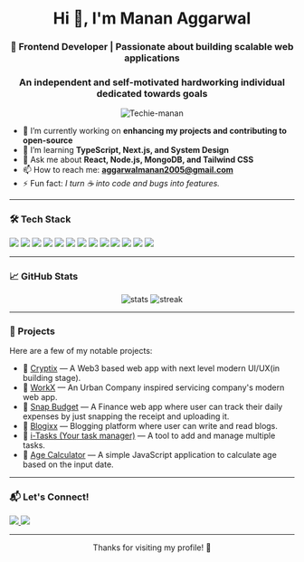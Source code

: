 <h1 align="center">Hi 👋, I'm Manan Aggarwal</h1>
<h3 align="center">🚀 Frontend Developer | Passionate about building scalable web applications</h3>
<h3 align="center"> An independent and self-motivated hardworking individual dedicated towards goals </h3>

<p align="center">
  <img src="https://komarev.com/ghpvc/?username=Techie-manan&label=Profile%20views&color=0e75b6&style=flat" alt="Techie-manan" />
</p>

- 🔭 I’m currently working on **enhancing my projects and contributing to open-source**
- 🌱 I’m learning **TypeScript, Next.js, and System Design**
- 💬 Ask me about **React, Node.js, MongoDB, and Tailwind CSS**
- 📫 How to reach me: **aggarwalmanan2005@gmail.com**
- ⚡ Fun fact: *I turn ☕ into code and bugs into features.*

---

### 🛠️ Tech Stack
<p align="left">
  <img src="https://img.shields.io/badge/HTML5-e34c26?style=for-the-badge&logo=html5&logoColor=white" />
  <img src="https://img.shields.io/badge/CSS3-264de4?style=for-the-badge&logo=css3&logoColor=white" />
  <img src="https://img.shields.io/badge/JavaScript-F7DF1E?style=for-the-badge&logo=javascript&logoColor=black" />
  <img src="https://img.shields.io/badge/React-61DAFB?style=for-the-badge&logo=react&logoColor=black" />
  <img src="https://img.shields.io/badge/Redux-764abc?style=for-the-badge&logo=redux&logoColor=white" />
  <img src="https://img.shields.io/badge/TailwindCSS-38b2ac?style=for-the-badge&logo=tailwind-css&logoColor=white" />
  <img src="https://img.shields.io/badge/Node.js-339933?style=for-the-badge&logo=nodedotjs&logoColor=white" />
  <img src="https://img.shields.io/badge/MongoDB-4ea94b?style=for-the-badge&logo=mongodb&logoColor=white" />
  <img src="https://img.shields.io/badge/Mongoose-880000?style=for-the-badge&logo=mongoose&logoColor=white" />
  <img src="https://img.shields.io/badge/Git-F05032?style=for-the-badge&logo=git&logoColor=white" />
  <img src="https://img.shields.io/badge/GitHub-181717?style=for-the-badge&logo=github&logoColor=white" />
  <img src="https://img.shields.io/badge/Postman-ff6c37?style=for-the-badge&logo=postman&logoColor=white" />
  <img src="https://img.shields.io/badge/VSCode-0078d7?style=for-the-badge&logo=visual-studio-code&logoColor=white" />
</p>

---

### 📈 GitHub Stats
<p align="center">
  <img src="https://github-readme-stats.vercel.app/api?username=Techie-manan&show_icons=true&theme=radical" alt="stats" />
  <img src="https://github-readme-streak-stats.herokuapp.com/?user=Techie-manan&theme=radical" alt="streak" />
</p>

---

### 📌 Projects
Here are a few of my notable projects:

- 🔗 [Cryptix](https://github.com/Techie-manan/Cryptix) — A Web3 based web app with next level modern UI/UX(in building stage).
- 🔗 [WorkX](https://github.com/Techie-manan/WorkX) — An Urban Company inspired servicing company's modern web app.
- 🔗 [Snap Budget](https://github.com/Techie-manan/SnapBudget) — A Finance web app where user can track their daily expenses by just snapping the receipt and uploading it.
- 🔗 [Blogixx](https://github.com/Techie-manan/Blogixx) — Blogging platform where user can write and read blogs.
- 🔗 [i-Tasks (Your task manager)](https://github.com/Techie-manan/i-Tasks) — A tool to add and manage multiple tasks.
- 🔗 [Age Calculator](https://github.com/Techie-manan/Age-Calculator) — A simple JavaScript application to calculate age based on the input date.

---

### 📬 Let's Connect!
<p align="left">
  <a href="https://www.linkedin.com/in/manan-aggarwal-3572a3327" target="_blank">
    <img src="https://img.shields.io/badge/LinkedIn-%230077B5.svg?style=for-the-badge&logo=linkedin&logoColor=white" />
  </a>
  <a href="mailto:aggarwalmanan2005@gmail.com" target="_blank">
    <img src="https://img.shields.io/badge/Gmail-D14836?style=for-the-badge&logo=gmail&logoColor=white" />
  </a>
</p>

---

<p align="center">Thanks for visiting my profile! 🙌</p>
